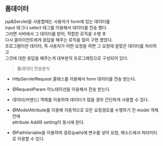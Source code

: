## 폼데이터

jsp&Servlet을 사용할때는 사용자가 form에 있는 데이터를   
input 태그나 select 태그를 이용해서 데이터를 전송 했다.    
그러면 서버에서 그 데이터를 받아, 적합한 로직을 수행 후       
다시 클라이언트에게 응답을 해주는 로직을 많이 구현 했었다.      
프로그램이란 데이터, 즉 사용자가 어떤 요청을 하면 그 요청에 알맞은 데이터를 처리하고       
그것에 대한 응답을 해주는게 대부분의 프로그래밍으로 구성되어 있다.      

> 폼데이터 전송방식

- HttpServletRequest 클래스를 이용해서 form 데이터를 전송 받는다.   

- @RequestParam 어노테이션을 이용해서 전송 받는다.   

- 데이터(커맨드) 객체를 이용하여 데이터가 많을 경우 간단하게 사용할 수 있다.   

- @ModelAttribute를 이용해 자동적으로 모든 요청경로를 수행하기 전 model 객체 안에    
    attribute Add와 setting이 동시에 된다.   

- @PathVariable을 이용하여 경로(path)에 변수를 넣어 요청, 메소드에서 파라미터로 이용할 수 있다.   

